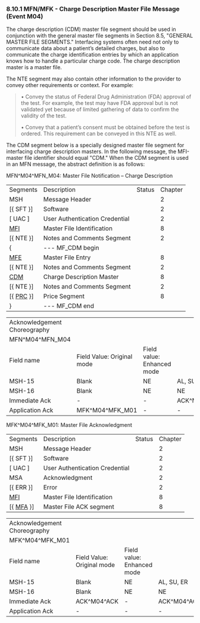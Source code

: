 ### 8.10.1 MFN/MFK - Charge Description Master File Message (Event M04)

The charge description (CDM) master file segment should be used in conjunction with the general master file segments in Section 8.5, "GENERAL MASTER FILE SEGMENTS." Interfacing systems often need not only to communicate data about a patient’s detailed charges, but also to communicate the charge identification entries by which an application knows how to handle a particular charge code. The charge description master is a master file.

The NTE segment may also contain other information to the provider to convey other requirements or context. For example:

> • Convey the status of Federal Drug Administration (FDA) approval of the test. For example, the test may have FDA approval but is not validated yet because of limited gathering of data to confirm the validity of the test.
>
> • Convey that a patient’s consent must be obtained before the test is ordered. This requirement can be conveyed in this NTE as well.

The CDM segment below is a specially designed master file segment for interfacing charge description masters. In the following message, the MFI-master file identifier should equal "CDM." When the CDM segment is used in an MFN message, the abstract definition is as follows:

MFN^M04^MFN_M04: Master File Notification – Charge Description

|     |     |     |     |
| --- | --- | --- | --- |
| Segments | Description | Status | Chapter |
| MSH | Message Header |  | 2 |
| [\{ SFT }] | Software |  | 2 |
| [ UAC ] | User Authentication Credential |  | 2 |
| [MFI](#MFI) | Master File Identification |  | 8 |
| [\{ NTE }] | Notes and Comments Segment |  | 2 |
| \{ | --- MF_CDM begin |  |  |
| [MFE](#MFE) | Master File Entry |  | 8 |
| [\{ NTE }] | Notes and Comments Segment |  | 2 |
| [CDM](#CDM) | Charge Description Master |  | 8 |
| [\{ NTE }] | Notes and Comments Segment |  | 2 |
| [\{ [PRC](#PRC) }] | Price Segment |  | 8 |
| } | --- MF_CDM end |  |  |

|     |     |     |     |     |     |
| --- | --- | --- | --- | --- | --- |
| Acknowledgement Choreography |  |  |  |  |  |
| MFN^M04^MFN_M04 |  |  |  |  |  |
| Field name | Field Value: Original mode | Field value: Enhanced mode |  |  |  |
| MSH-15 | Blank | NE | AL, SU, ER | NE | AL, SU, ER |
| MSH-16 | Blank | NE | NE | AL, SU, ER | AL, SU, ER |
| Immediate Ack | - | - | ACK^M04^ACK | - | ACK^M04^ACK |
| Application Ack | MFK^M04^MFK_M01 | - | - | MFK^M04^MFK_M01 | MFK^M04^MFK_M01 |

MFK^M04^MFK_M01: Master File Acknowledgment

|     |     |     |     |
| --- | --- | --- | --- |
| Segments | Description | Status | Chapter |
| MSH | Message Header |  | 2 |
| [\{ SFT }] | Software |  | 2 |
| [ UAC ] | User Authentication Credential |  | 2 |
| MSA | Acknowledgment |  | 2 |
| [\{ ERR }] | Error |  | 2 |
| [MFI](#MFI) | Master File Identification |  | 8 |
| [\{ [MFA](#MFA) }] | Master File ACK segment |  | 8 |

|     |     |     |     |
| --- | --- | --- | --- |
| Acknowledgement Choreography |  |  |  |
| MFK^M04^MFK_M01 |  |  |  |
| Field name | Field Value: Original mode | Field value: Enhanced mode |  |
| MSH-15 | Blank | NE | AL, SU, ER |
| MSH-16 | Blank | NE | NE |
| Immediate Ack | ACK^M04^ACK | - | ACK^M04^ACK |
| Application Ack | - | - | - |
